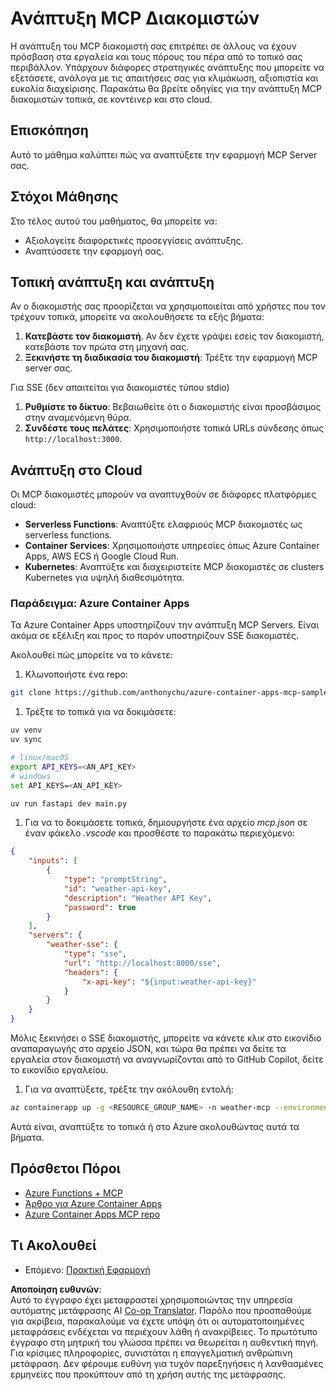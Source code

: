 <!--
CO_OP_TRANSLATOR_METADATA:
{
  "original_hash": "7816cc28f7ab9a54e31f9246429ffcd9",
  "translation_date": "2025-06-13T01:29:35+00:00",
  "source_file": "03-GettingStarted/09-deployment/README.md",
  "language_code": "el"
}
-->
# Ανάπτυξη MCP Διακομιστών

Η ανάπτυξη του MCP διακομιστή σας επιτρέπει σε άλλους να έχουν πρόσβαση στα εργαλεία και τους πόρους του πέρα από το τοπικό σας περιβάλλον. Υπάρχουν διάφορες στρατηγικές ανάπτυξης που μπορείτε να εξετάσετε, ανάλογα με τις απαιτήσεις σας για κλιμάκωση, αξιοπιστία και ευκολία διαχείρισης. Παρακάτω θα βρείτε οδηγίες για την ανάπτυξη MCP διακομιστών τοπικά, σε κοντέινερ και στο cloud.

## Επισκόπηση

Αυτό το μάθημα καλύπτει πώς να αναπτύξετε την εφαρμογή MCP Server σας.

## Στόχοι Μάθησης

Στο τέλος αυτού του μαθήματος, θα μπορείτε να:

- Αξιολογείτε διαφορετικές προσεγγίσεις ανάπτυξης.
- Αναπτύσσετε την εφαρμογή σας.

## Τοπική ανάπτυξη και ανάπτυξη

Αν ο διακομιστής σας προορίζεται να χρησιμοποιείται από χρήστες που τον τρέχουν τοπικά, μπορείτε να ακολουθήσετε τα εξής βήματα:

1. **Κατεβάστε τον διακομιστή**. Αν δεν έχετε γράψει εσείς τον διακομιστή, κατεβάστε τον πρώτα στη μηχανή σας.  
1. **Ξεκινήστε τη διαδικασία του διακομιστή**: Τρέξτε την εφαρμογή MCP server σας.

Για SSE (δεν απαιτείται για διακομιστές τύπου stdio)

1. **Ρυθμίστε το δίκτυο**: Βεβαιωθείτε ότι ο διακομιστής είναι προσβάσιμος στην αναμενόμενη θύρα.  
1. **Συνδέστε τους πελάτες**: Χρησιμοποιήστε τοπικά URLs σύνδεσης όπως `http://localhost:3000`.

## Ανάπτυξη στο Cloud

Οι MCP διακομιστές μπορούν να αναπτυχθούν σε διάφορες πλατφόρμες cloud:

- **Serverless Functions**: Αναπτύξτε ελαφριούς MCP διακομιστές ως serverless functions.  
- **Container Services**: Χρησιμοποιήστε υπηρεσίες όπως Azure Container Apps, AWS ECS ή Google Cloud Run.  
- **Kubernetes**: Αναπτύξτε και διαχειριστείτε MCP διακομιστές σε clusters Kubernetes για υψηλή διαθεσιμότητα.

### Παράδειγμα: Azure Container Apps

Τα Azure Container Apps υποστηρίζουν την ανάπτυξη MCP Servers. Είναι ακόμα σε εξέλιξη και προς το παρόν υποστηρίζουν SSE διακομιστές.

Ακολουθεί πώς μπορείτε να το κάνετε:

1. Κλωνοποιήστε ένα repo:

  ```sh
  git clone https://github.com/anthonychu/azure-container-apps-mcp-sample.git
  ```

1. Τρέξτε το τοπικά για να δοκιμάσετε:

  ```sh
  uv venv
  uv sync

  # linux/macOS
  export API_KEYS=<AN_API_KEY>
  # windows
  set API_KEYS=<AN_API_KEY>

  uv run fastapi dev main.py
  ```

1. Για να το δοκιμάσετε τοπικά, δημιουργήστε ένα αρχείο *mcp.json* σε έναν φάκελο *.vscode* και προσθέστε το παρακάτω περιεχόμενο:

  ```json
  {
      "inputs": [
          {
              "type": "promptString",
              "id": "weather-api-key",
              "description": "Weather API Key",
              "password": true
          }
      ],
      "servers": {
          "weather-sse": {
              "type": "sse",
              "url": "http://localhost:8000/sse",
              "headers": {
                  "x-api-key": "${input:weather-api-key}"
              }
          }
      }
  }
  ```

  Μόλις ξεκινήσει ο SSE διακομιστής, μπορείτε να κάνετε κλικ στο εικονίδιο αναπαραγωγής στο αρχείο JSON, και τώρα θα πρέπει να δείτε τα εργαλεία στον διακομιστή να αναγνωρίζονται από το GitHub Copilot, δείτε το εικονίδιο εργαλείου.

1. Για να αναπτύξετε, τρέξτε την ακόλουθη εντολή:

  ```sh
  az containerapp up -g <RESOURCE_GROUP_NAME> -n weather-mcp --environment mcp -l westus --env-vars API_KEYS=<AN_API_KEY> --source .
  ```

Αυτά είναι, αναπτύξτε το τοπικά ή στο Azure ακολουθώντας αυτά τα βήματα.

## Πρόσθετοι Πόροι

- [Azure Functions + MCP](https://learn.microsoft.com/en-us/samples/azure-samples/remote-mcp-functions-dotnet/remote-mcp-functions-dotnet/)
- [Άρθρο για Azure Container Apps](https://techcommunity.microsoft.com/blog/appsonazureblog/host-remote-mcp-servers-in-azure-container-apps/4403550)
- [Azure Container Apps MCP repo](https://github.com/anthonychu/azure-container-apps-mcp-sample)

## Τι Ακολουθεί

- Επόμενο: [Πρακτική Εφαρμογή](/04-PracticalImplementation/README.md)

**Αποποίηση ευθυνών**:  
Αυτό το έγγραφο έχει μεταφραστεί χρησιμοποιώντας την υπηρεσία αυτόματης μετάφρασης AI [Co-op Translator](https://github.com/Azure/co-op-translator). Παρόλο που προσπαθούμε για ακρίβεια, παρακαλούμε να έχετε υπόψη ότι οι αυτοματοποιημένες μεταφράσεις ενδέχεται να περιέχουν λάθη ή ανακρίβειες. Το πρωτότυπο έγγραφο στη μητρική του γλώσσα πρέπει να θεωρείται η αυθεντική πηγή. Για κρίσιμες πληροφορίες, συνιστάται η επαγγελματική ανθρώπινη μετάφραση. Δεν φέρουμε ευθύνη για τυχόν παρεξηγήσεις ή λανθασμένες ερμηνείες που προκύπτουν από τη χρήση αυτής της μετάφρασης.